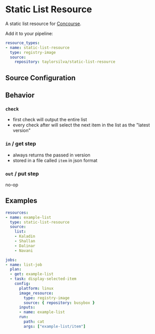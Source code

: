 # Static List Resource

A static list resource for [Concourse](https://github.com/concourse/concourse/).

Add it to your pipeline:
```yaml
resource_types:
- name: static-list-resource
  type: registry-image
  source:
    repository: taylorsilva/static-list-resource
```

## Source Configuration

## Behavior

### `check`

- first check will output the entire list
- every check after will select the next item in the list as the "latest version"

### `in` / get step

- always returns the passed in version
- stored in a file called `item` in json format

### `out` / put step

no-op

## Examples

```yaml
resources:
- name: example-list
  type: static-list-resource
  source:
    list:
    - Kaladin
    - Shallan
    - Dalinar
    - Navani

jobs:
- name: list-job
  plan:
  - get: example-list
  - task: display-selected-item
    config:
      platform: linux
      image_resource:
        type: registry-image
        source: { repository: busybox }
      inputs:
      - name: example-list
      run:
        path: cat
        args: ["example-list/item"]
```
